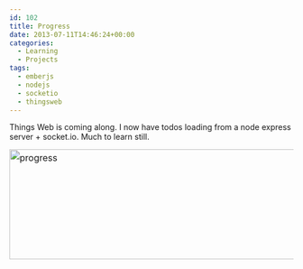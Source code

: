 ```yaml
---
id: 102
title: Progress
date: 2013-07-11T14:46:24+00:00
categories:
  - Learning
  - Projects
tags:
  - emberjs
  - nodejs
  - socketio
  - thingsweb
---
```

Things Web is coming along. I now have todos loading from a node express server + socket.io. Much to learn still.

<img class="alignnone size-full wp-image-104" style="line-height: 1.714285714; font-size: 1rem;" alt="progress" src="/wordpress/2013/07/progress.png" width="994" height="195" srcset="/wordpress/2013/07/progress.png 994w, /wordpress/2013/07/progress-300x58.png 300w, /wordpress/2013/07/progress-624x122.png 624w" sizes="(max-width: 994px) 100vw, 994px" />